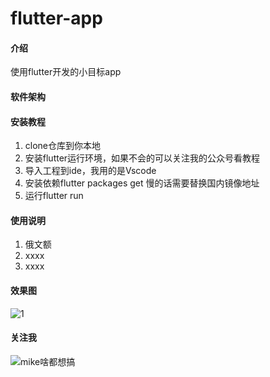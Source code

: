 # flutter-app

#### 介绍
使用flutter开发的小目标app

#### 软件架构



#### 安装教程

1. clone仓库到你本地
2. 安装flutter运行环境，如果不会的可以关注我的公众号看教程
3. 导入工程到ide，我用的是Vscode
4. 安装依赖flutter packages get 慢的话需要替换国内镜像地址
5. 运行flutter run

#### 使用说明

1. 俄文额
2. xxxx
3. xxxx

#### 效果图
![1](https://mmbiz.qpic.cn/mmbiz_png/bq3fpqdiaCmxVCP25HPQntEbrbnvxALQnudn5gfjoEs5t0JMTfa1PVyRcBL8wvrafuoAsCXeNI3IynzJAS1DDaQ/0?wx_fmt=png)

#### 关注我

![mike啥都想搞](https://mmbiz.qpic.cn/mmbiz_jpg/bq3fpqdiaCmyj5GgUVVXy16AViaPkHIHLGjDWFeubj8HvsXHYgGRu3vFxQn4yUp9pUvMWibWRiaVSDk0Sj7C0ZVZDw/0?wx_fmt=jpeg)
